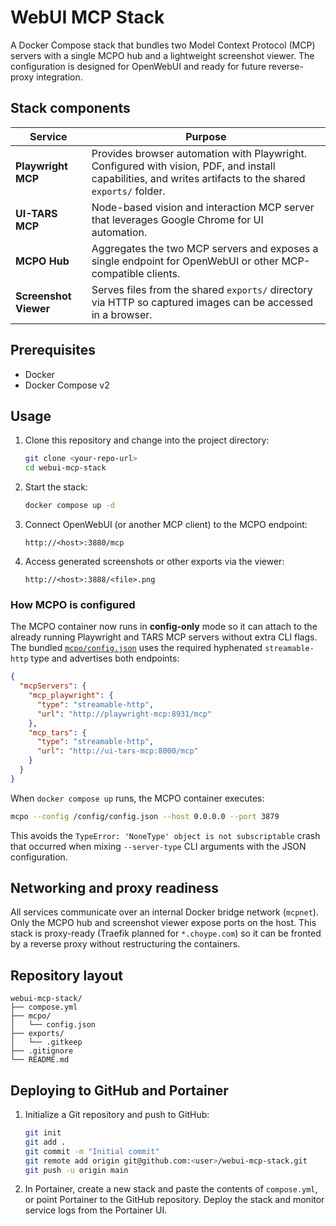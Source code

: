# WebUI MCP Stack

A Docker Compose stack that bundles two Model Context Protocol (MCP) servers with a single MCPO hub and a lightweight screenshot viewer. The configuration is designed for OpenWebUI and ready for future reverse-proxy integration.

## Stack components

| Service | Purpose |
| ------- | ------- |
| **Playwright MCP** | Provides browser automation with Playwright. Configured with vision, PDF, and install capabilities, and writes artifacts to the shared `exports/` folder. |
| **UI-TARS MCP** | Node-based vision and interaction MCP server that leverages Google Chrome for UI automation. |
| **MCPO Hub** | Aggregates the two MCP servers and exposes a single endpoint for OpenWebUI or other MCP-compatible clients. |
| **Screenshot Viewer** | Serves files from the shared `exports/` directory via HTTP so captured images can be accessed in a browser. |

## Prerequisites

* Docker
* Docker Compose v2

## Usage

1. Clone this repository and change into the project directory:
   ```bash
   git clone <your-repo-url>
   cd webui-mcp-stack
   ```
2. Start the stack:
   ```bash
   docker compose up -d
   ```
3. Connect OpenWebUI (or another MCP client) to the MCPO endpoint:
   ```
   http://<host>:3880/mcp
   ```
4. Access generated screenshots or other exports via the viewer:
   ```
   http://<host>:3888/<file>.png
   ```

### How MCPO is configured

The MCPO container now runs in **config-only** mode so it can attach to the already running Playwright and TARS MCP servers without extra CLI flags. The bundled [`mcpo/config.json`](./mcpo/config.json) uses the required hyphenated `streamable-http` type and advertises both endpoints:

```json
{
  "mcpServers": {
    "mcp_playwright": {
      "type": "streamable-http",
      "url": "http://playwright-mcp:8931/mcp"
    },
    "mcp_tars": {
      "type": "streamable-http",
      "url": "http://ui-tars-mcp:8000/mcp"
    }
  }
}
```

When `docker compose up` runs, the MCPO container executes:

```bash
mcpo --config /config/config.json --host 0.0.0.0 --port 3879
```

This avoids the `TypeError: 'NoneType' object is not subscriptable` crash that occurred when mixing `--server-type` CLI arguments with the JSON configuration.

## Networking and proxy readiness

All services communicate over an internal Docker bridge network (`mcpnet`). Only the MCPO hub and screenshot viewer expose ports on the host. This stack is proxy-ready (Traefik planned for `*.choype.com`) so it can be fronted by a reverse proxy without restructuring the containers.

## Repository layout

```
webui-mcp-stack/
├── compose.yml
├── mcpo/
│   └── config.json
├── exports/
│   └── .gitkeep
├── .gitignore
└── README.md
```

## Deploying to GitHub and Portainer

1. Initialize a Git repository and push to GitHub:
   ```bash
   git init
   git add .
   git commit -m "Initial commit"
   git remote add origin git@github.com:<user>/webui-mcp-stack.git
   git push -u origin main
   ```
2. In Portainer, create a new stack and paste the contents of `compose.yml`, or point Portainer to the GitHub repository. Deploy the stack and monitor service logs from the Portainer UI.


